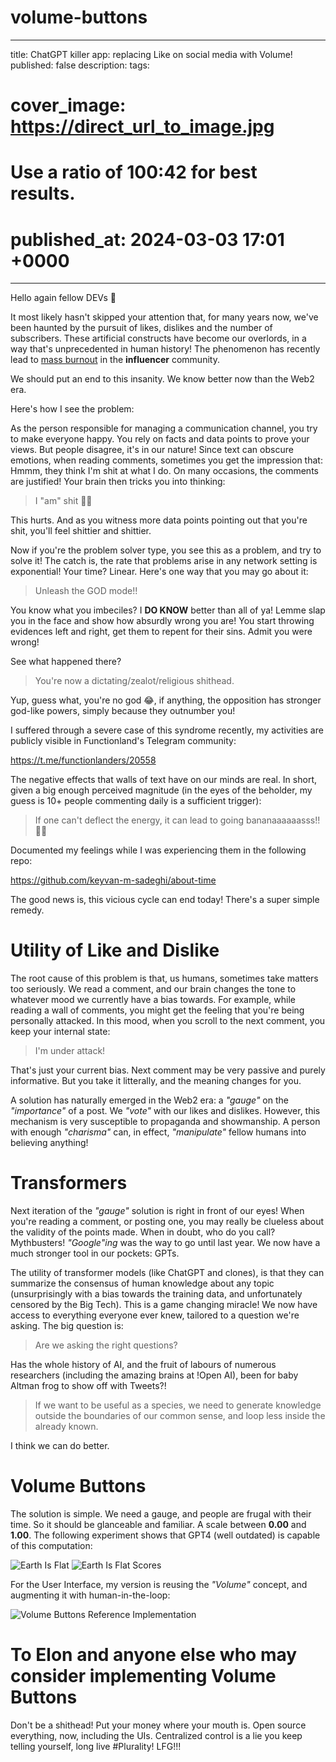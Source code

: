 # volume-buttons

---
title: ChatGPT killer app: replacing Like on social media with Volume!
published: false
description: 
tags: 
# cover_image: https://direct_url_to_image.jpg
# Use a ratio of 100:42 for best results.
# published_at: 2024-03-03 17:01 +0000
---

Hello again fellow DEVs 🤗

It most likely hasn't skipped your attention that, for many years now, we've been haunted by the pursuit of likes, dislikes and the number of subscribers. These artificial constructs have become our overlords, in a way that's unprecedented in human history! The phenomenon has recently lead to [mass burnout](https://youtu.be/GQAvce3MA44) in the **influencer** community.

We should put an end to this insanity. We know better now than the Web2 era.

Here's how I see the problem:

As the person responsible for managing a communication channel, you try to make everyone happy. You rely on facts and data points to prove your views. But people disagree, it's in our nature! Since text can obscure emotions, when reading comments, sometimes you get the impression that: Hmmm, they think I'm shit at what I do. On many occasions, the comments are justified! Your brain then tricks you into thinking:

> I "am" shit 💩😓

This hurts. And as you witness more data points pointing out that you're shit, you'll feel shittier and shittier.

Now if you're the problem solver type, you see this as a problem, and try to solve it! The catch is, the rate that problems arise in any network setting is exponential! Your time? Linear. Here's one way that you may go about it:

> Unleash the GOD mode!!

You know what you imbeciles? I **DO KNOW** better than all of ya! Lemme slap you in the face and show how absurdly wrong you are! You start throwing evidences left and right, get them to repent for their sins. Admit you were wrong!

See what happened there?

> You're now a dictating/zealot/religious shithead.

Yup, guess what, you're no god 😂, if anything, the opposition has stronger god-like powers, simply because they outnumber you!

I suffered through a severe case of this syndrome recently, my activities are publicly visible in Functionland's Telegram community:

https://t.me/functionlanders/20558

The negative effects that walls of text have on our minds are real. In short, given a big enough perceived magnitude (in the eyes of the beholder, my guess is 10+ people commenting daily is a sufficient trigger):

> If one can't deflect the energy, it can lead to going bananaaaaaasss!! 🤪🍌

Documented my feelings while I was experiencing them in the following repo:

https://github.com/keyvan-m-sadeghi/about-time

The good news is, this vicious cycle can end today! There's a super simple remedy.

# Utility of Like and Dislike

The root cause of this problem is that, us humans, sometimes take matters too seriously. We read a comment, and our brain changes the tone to whatever mood we currently have a bias towards. For example, while reading a wall of comments, you might get the feeling that you're being personally attacked. In this mood, when you scroll to the next comment, you keep your internal state: 

> I'm under attack!

That's just your current bias. Next comment may be very passive and purely informative. But you take it litterally, and the meaning changes for you.

A solution has naturally emerged in the Web2 era: a *"gauge"* on the *"importance"* of a post. We *"vote"* with our likes and dislikes. However, this mechanism is very susceptible to propaganda and showmanship. A person with enough *"charisma"* can, in effect, *"manipulate"* fellow humans into believing anything!

# Transformers

Next iteration of the *"gauge"* solution is right in front of our eyes! When you're reading a comment, or posting one, you may really be clueless about the validity of the points made. When in doubt, who do you call? Mythbusters! *"Google"ing* was the way to go until last year. We now have a much stronger tool in our pockets: GPTs.

The utility of transformer models (like ChatGPT and clones), is that they can summarize the consensus of human knowledge about any topic (unsurprisingly with a bias towards the training data, and unfortunately censored by the Big Tech). This is a game changing miracle! We now have access to everything everyone ever knew, tailored to a question we're asking. The big question is:

> Are we asking the right questions?

Has the whole history of AI, and the fruit of labours of numerous researchers (including the amazing brains at !Open AI), been for baby Altman frog to show off with Tweets?!

> If we want to be useful as a species, we need to generate knowledge outside the boundaries of our common sense, and loop less inside the already known.

I think we can do better.

# Volume Buttons

The solution is simple. We need a gauge, and people are frugal with their time. So it should be glanceable and familiar. A scale between **0.00** and **1.00**. The following experiment shows that GPT4 (well outdated) is capable of this computation:

![Earth Is Flat](gpt4-1.jpg)
![Earth Is Flat Scores](gpt4-2.jpg)

For the User Interface, my version is reusing the *"Volume"* concept, and augmenting it with human-in-the-loop:

![Volume Buttons Reference Implementation](UI.png)

# To Elon and anyone else who may consider implementing Volume Buttons

Don't be a shithead! Put your money where your mouth is. Open source everything, now, including the UIs. Centralized control is a lie you keep telling yourself, long live #Plurality! LFG!!!
